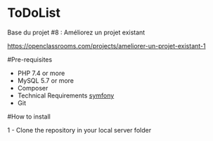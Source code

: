 ToDoList
========

Base du projet #8 : Améliorez un projet existant

https://openclassrooms.com/projects/ameliorer-un-projet-existant-1

#Pre-requisites
 - PHP 7.4 or more
 - MySQL 5.7 or more
 - Composer
 - Technical Requirements <a target="_blank" href="https://symfony.com/doc/current/setup.html#technical-requirements">symfony</a>
 - Git

#How to install

1 - Clone the repository in your local server folder
>


